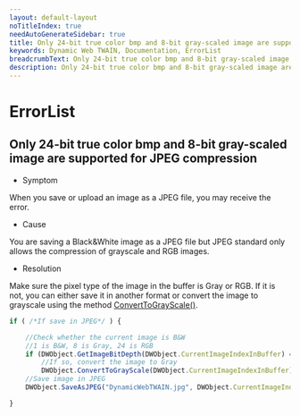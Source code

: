 ```yaml
---
layout: default-layout
noTitleIndex: true
needAutoGenerateSidebar: true
title: Only 24-bit true color bmp and 8-bit gray-scaled image are supported for JPEG compression
keywords: Dynamic Web TWAIN, Documentation, ErrorList
breadcrumbText: Only 24-bit true color bmp and 8-bit gray-scaled image are supported for JPEG compression
description: Only 24-bit true color bmp and 8-bit gray-scaled image are supported for JPEG compression
---
```


# ErrorList

## Only 24-bit true color bmp and 8-bit gray-scaled image are supported for JPEG compression

- Symptom

When you save or upload an image as a JPEG file, you may receive the error.

- Cause

You are saving a Black&White image as a JPEG file but JPEG standard only allows the compression of grayscale and RGB images.

- Resolution

Make sure the pixel type of the image in the buffer is Gray or RGB. If it is not, you can either save it in another format or convert the image to grayscale using the method [ConvertToGrayScale()]({{site.info}}api/WebTwain_Edit.html#converttograyscale).

```javascript
if ( /*If save in JPEG*/ ) {

    //Check whether the current image is B&W
    //1 is B&W, 8 is Gray, 24 is RGB
    if (DWObject.GetImageBitDepth(DWObject.CurrentImageIndexInBuffer) == 1)
        //If so, convert the image to Gray
        DWObject.ConvertToGrayScale(DWObject.CurrentImageIndexInBuffer);
    //Save image in JPEG
    DWObject.SaveAsJPEG("DynamicWebTWAIN.jpg", DWObject.CurrentImageIndexInBuffer);

}
```
